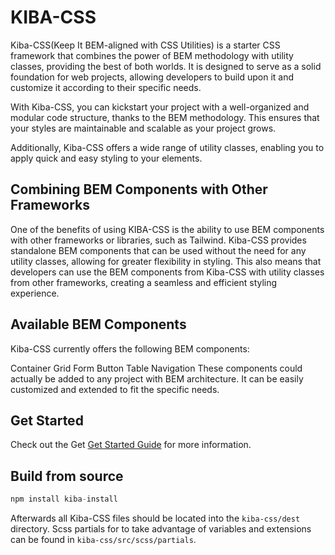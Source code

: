 
# KIBA-CSS

Kiba-CSS(Keep It BEM-aligned with CSS Utilities) is a starter CSS framework that combines the power of BEM methodology with utility classes, providing the best of both worlds. It is designed to serve as a solid foundation for web projects, allowing developers to build upon it and customize it according to their specific needs.

With Kiba-CSS, you can kickstart your project with a well-organized and modular code structure, thanks to the BEM methodology. This ensures that your styles are maintainable and scalable as your project grows.

Additionally, Kiba-CSS offers a wide range of utility classes, enabling you to apply quick and easy styling to your elements.

## Combining BEM Components with Other Frameworks
One of the benefits of using KIBA-CSS is the ability to use BEM components with other frameworks or libraries, such as Tailwind. Kiba-CSS provides standalone BEM components that can be used without the need for any utility classes, allowing for greater flexibility in styling. This also means that developers can use the BEM components from Kiba-CSS with utility classes from other frameworks, creating a seamless and efficient styling experience.

## Available BEM Components
Kiba-CSS currently offers the following BEM components:

Container
Grid
Form
Button
Table
Navigation
These components could actually be added to any project with BEM architecture. It can be easily customized and extended to fit the specific needs.

## Get Started
Check out the Get [Get Started Guide](https://kiba-css.com/#gettingStarted) for more information.

## Build from source
```python
npm install kiba-install
```

Afterwards all Kiba-CSS files should be located into the `kiba-css/dest` directory. Scss partials for to take advantage of variables and extensions can be found in `kiba-css/src/scss/partials`.